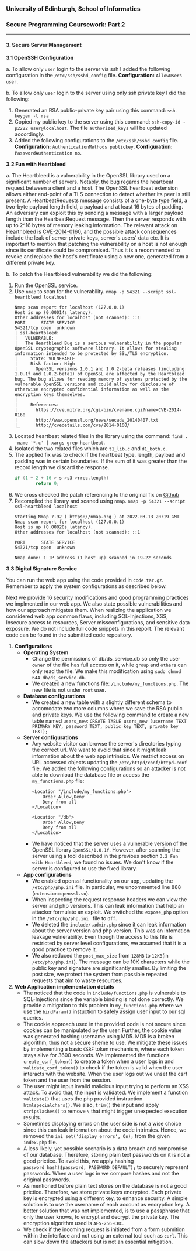 ### University of Edinburgh, School of Informatics
### Secure Programming Coursework: Part 2

---

#### 3. Secure Server Management 

**3.1 OpenSSH Configuration**

a.  To allow only `user` login to the server via ssh I added the following configuration in the `/etc/ssh/sshd_config` file. 
**Configuration:** `AllowUsers user`.

b.  To allow only `user` login to the server using only ssh private key I did the following:

1.  Generated an RSA public-private key pair using this command: `ssh-keygen -t rsa`
2.  Copied my public key to the server using this command: `ssh-copy-id -p2222 user@localhost`. The file `authorized_keys` will be updated accordingly.
3.  Added the following configurations to the  `/etc/ssh/sshd_config` file.
    **Configuration:** `AuthenticationMethods publickey`.
    **Configuration:** `PasswordAuthentication no`.

**3.2 Fun with Heartbleed**

a. The Heartbleed is a vulnerability in the OpenSSL library used on a significant number of servers. Notably, the bug regards the heartbeat request between a client and a host. The OpenSSL heartbeat extension allows either end-point of a TLS connection to detect whether its peer is still present. A HeartbeatRequests message consists of a one-byte type field, a two-byte payload length field, a payload and at least 16 bytes of padding. An adversary can exploit this by sending a message with a larger payload length than the HearbeatRequest message. Then the server responds with up to 2^16 bytes of memory leaking information. The relevant attack on Hearthbleed is [CVE-2014-0160](https://cve.mitre.org/cgi-bin/cvename.cgi?name=cve-2014-0160), and the possible attack consequences include the leak of server private keys, server's users' data etc.
It is important to mention that patching the vulnerability on a host is not enough since its certificate could be compromised. Thus it is a recommended to revoke and replace the host's certificate using a new one, generated from a different private key.

b. To patch the Heartbleed vulnerability we did the following:
1. Run the OpenSSL service.
2. Use `nmap` to scan for the vulnerability. `nmap -p 54321 --script ssl-heartbleed localhost`
    ```
    Nmap scan report for localhost (127.0.0.1)
   Host is up (0.00014s latency).
   Other addresses for localhost (not scanned): ::1
   PORT      STATE SERVICE
   54321/tcp open  unknown
   | ssl-heartbleed: 
   |   VULNERABLE:
   |   The Heartbleed Bug is a serious vulnerability in the popular OpenSSL cryptographic software library. It allows for stealing information intended to be protected by SSL/TLS encryption.
   |     State: VULNERABLE
   |     Risk factor: High
   |       OpenSSL versions 1.0.1 and 1.0.2-beta releases (including 1.0.1f and 1.0.2-beta1) of OpenSSL are affected by the Heartbleed bug. The bug allows for reading memory of systems protected by the vulnerable OpenSSL versions and could allow for disclosure of otherwise encrypted confidential information as well as the encryption keys themselves.
   |           
   |     References:
   |       https://cve.mitre.org/cgi-bin/cvename.cgi?name=CVE-2014-0160
   |       http://www.openssl.org/news/secadv_20140407.txt 
   |_      http://cvedetails.com/cve/2014-0160/
    ```
3. Located heartbeat related files in the library using the command: `find . -name '*.c' | xargs grep heartbeat`.
4. Isolated the two related files which are `t1_lib.c` and `d1_both.c`.
5. The applied fix was to check if the heartbeat type, length, payload and padding was in certain boundaries. If the sum of it was greater than the record length we discard the response. 
    ```c
    if (1 + 2 + 16 > s->s3->rrec.length)
            return 0;
    ```
6. We cross checked the patch referencing to the original fix on [Github](https://github.com/openssl/openssl/commit/96db9023b881d7cd9f379b0c154650d6c108e9a3)
7. Recompiled the library and scaned using `nmap`.  `nmap -p 54321 --script ssl-heartbleed localhost`
    ```
    Starting Nmap 7.92 ( https://nmap.org ) at 2022-03-13 20:19 GMT
   Nmap scan report for localhost (127.0.0.1)
   Host is up (0.00020s latency).
   Other addresses for localhost (not scanned): ::1

   PORT      STATE SERVICE
   54321/tcp open  unknown

   Nmap done: 1 IP address (1 host up) scanned in 19.22 seconds
    ```

**3.3 Digital Signature Service**

You can run the web app using the code provided in `code.tar.gz`. Remember to apply the system configurations as described below.

Next we provide 16 security modifications and good programming practices we implmented in our web app. We also state possible vulnerabilities and how our approach mitigates them. When realizing the application we considered web app common flaws, including SQL-Injections, XSS, Insecure access to resources, Server missconfigurations, and sensitive data exposure. We do not include full code snippets in this report. The relevant code can be found in the submitted code repository.

1. **Configurations**
   - **Operating System**
     - Change the permissions of db/ds_service.db so only the user `owner` of the file has full access on it, while `group` and `others` can only read the file. We make this modification using `sudo chmod 644 db/ds_service.db`.
     - We created a new functions file: `/include/my_functions.php`. The new file is not under `root` user.
   - **Database configurations**
     - We created a new table with a slightly different schema to accomodate two more columns where we save the RSA public and private keys. We use the following command to create a new table named `users_new`: `CREATE TABLE users_new (username TEXT PRIMARY KEY, password TEXT, public_key TEXT, private_key TEXT);`
   - **Server configurations**
     - Any website visitor can browse the server's directories typing the correct url. We want to avoid that since it might leak information about the web app intrinsics. We restrict access on URL accessed objects updating the `/etc/httpd/conf/httpd.conf` file. We added the following configurations so an attacker is not able to download the database file or access the `my_functions.php` file:
        ```
        <Location "/include/my_functions.php">
            Order Allow,Deny
            Deny from all
        </Location>

        <Location "/db">
            Order Allow,Deny
            Deny from all
        </Location>
        ```
     - We have noticed that the server uses a vulnerable version of the OpenSSL library `OpenSSL/1.0.1f`. However, after scanning the server using a tool described in the previous section `3.2 Fun with Heartbleed`, we found no issues. We don't know if the server is configured to use the fixed library.
   - **App configurations**
     - We enabled openssl functionality on our app, updating the `/etc/php/php.ini` file. In particular, we uncommented line 888 (`extension=openssl.so`).
     - When inspecting the request response headers we can view the server and php versions. This can leak information that help an attacker formulate an exploit. We switched the `expose_php` option in the `/etc/php/php.ini ` file to `Off`.
     - We deleted the `include/.admin.php` since it can leak information about the server version and php version. This was an infomation leakage vulnerability. Even though the access to this file is restricted by server level configurations, we assumed that it is a good practice to remove it.
     - We also reduced the `post_max_size` from `128MB` to `12KB`(in `/etc/php/php.ini`). The message can be 10K characters while the public key and signature are significantly smaller. By limiting the post size, we protect the system from possible repeated requests that aim to waste resources.
2. **Web Application implementation details**
   - The noticed that the code in `include/functions.php` is vulnerable to SQL-Injections since the variable binding is not done correctly. We provide a mitigation to this problem in `my_functions.php` where we use the `bindParam()` instuction to safely assign user input to our sql queries.
   - The cookie approach used in the provided code is not secure since cookies can be manipulated by the user. Further, the cookie value was generated hashing username using MD5. MD5 is a broken algorithm, thus not a secure sheme to use. We mitigate these issues by implementing a basic `CSRF` token mechanism, where each token stays alive for 3600 seconds. We implemented the functions `create_csrf_token()` to create a token when a user logs in and `validate_csrf_token()` to check if the token is valid when the user interacts with the website. When the user logs out we unset the csrf token and the user from the session.
   - The user might input invalid malicious input trying to perform an XSS attack. To avoid that, the input is validated. We implement a function `validate()` that uses the php provided instruction `htmlspecialchars()`. We also, `trim()` the input and apply `stripslashes()` to remove `\` that might trigger unexpected execution results.
    - Sometimes displaying errors on the user side is not a wise choice since this can leak information about the code intrinsics. Hence, we removed the `ini_set('display_errors', On);` from the given `index.php` file.
   - A less likely, yet possible scenario is a data breach and compromise of our database. Therefore, storing plain text passwords on it is not a good prictice. To avoid this, we apply hashing `password_hash($password, PASSWORD_DEFAULT);` to securely represent passwords. When a user logs in we compare hashes and not the original passwords.
   - As mentioned before plain text stores on the database is not a good prictice. Therefore, we store private keys encrypted. Each private key is encrypted using a different key, to enhance security. A simple solution is to use the username of each account as encryption key. A better solution that was not implemented, is to use a passphrase that only the user knows, to encrypt and decrypt the private key. The encryption algorithm used is `AES-256-CBC`.
   - We check if the incoming request is initiated from a form submition within the interface and not using an external tool such as `curl`. This can slow down the attackers but is not an essential mitigation.
